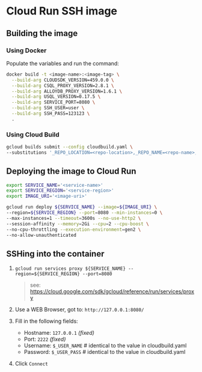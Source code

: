 # Cloud Run SSH image

## Building the image

### Using Docker

Populate the variables and run the command:

```sh
docker build -t <image-name>:<image-tag> \
  --build-arg CLOUDSDK_VERSION=459.0.0 \
  --build-arg CSQL_PROXY_VERSION=2.8.1 \
  --build-arg ALLOYDB_PROXY_VERSION=1.6.1 \
  --build-arg USQL_VERSION=0.17.5 \
  --build-arg SERVICE_PORT=8080 \
  --build-arg SSH_USER=user \
  --build-arg SSH_PASS=123123 \
  . 
```

### Using Cloud Build

```sh
gcloud builds submit --config cloudbuild.yaml \
--substitutions '_REPO_LOCATION=<repo-location>,_REPO_NAME=<repo-name>,_IMAGE_NAME=<image-name>,_IMAGE_TAG=<image-tag>,_BUILD_TAG=<build-tag>' .
```

## Deploying the image to Cloud Run

```sh
export SERVICE_NAME='<service-name>'
export SERVICE_REGION='<service-region>'
export IMAGE_URI='<image-uri>'

gcloud run deploy ${SERVICE_NAME} --image=${IMAGE_URI} \
--region=${SERVICE_REGION} --port=8080 --min-instances=0 \
--max-instances=1 --timeout=3600s --no-use-http2 \
--session-affinity --memory=2Gi --cpu=2 --cpu-boost \
--no-cpu-throttling --execution-environment=gen2 \
--no-allow-unauthenticated
```

## SSHing into the container

1. `gcloud run services proxy ${SERVICE_NAME} --region=${SERVICE_REGION} --port=8080`

    > see: https://cloud.google.com/sdk/gcloud/reference/run/services/proxy

2. Use a WEB Browser, got to: `http://127.0.0.1:8080/`

2. Fill in the following fields:
    - Hostname: `127.0.0.1` _(fixed)_
    - Port: `2222` _(fixed)_
    - Username: `$_USER_NAME` # identical to the value in cloudbuild.yaml
    - Password: `$_USER_PASS` # identical to the value in cloudbuild.yaml

3. Click `Connect`
